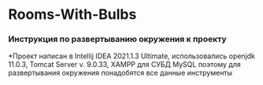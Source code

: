 # Rooms-With-Bulbs

### Инструкция по развертыванию окружения к проекту

*Проект написан в Intellij IDEA 2021.1.3 Ultimate, использовались openjdk 11.0.3, Tomcat Server v. 9.0.33, XAMPP для СУБД MySQL поэтому для развертывания окружения понадобятся все данные инструменты
